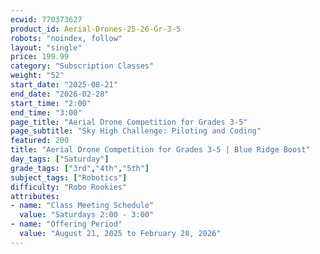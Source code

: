 ```yaml
---
ecwid: 770373627
product_id: Aerial-Drones-25-26-Gr-3-5
robots: "noindex, follow"
layout: "single"
price: 199.99
category: "Subscription Classes"
weight: "52"
start_date: "2025-08-21"
end_date: "2026-02-28"
start_time: "2:00"
end_time: "3:00"
page_title: "Aerial Drone Competition for Grades 3-5"
page_subtitle: "Sky High Challenge: Piloting and Coding"
featured: 200
title: "Aerial Drone Competition for Grades 3-5 | Blue Ridge Boost"
day_tags: ["Saturday"]
grade_tags: ["3rd","4th","5th"]
subject_tags: ["Robotics"]
difficulty: "Robo Rookies"
attributes:
- name: "Class Meeting Schedule"
  value: "Saturdays 2:00 - 3:00"
- name: "Offering Period"
  value: "August 21, 2025 to February 28, 2026"
---
```

